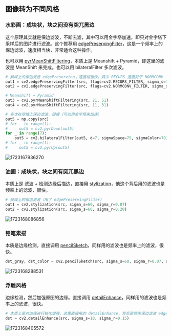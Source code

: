 ## 图像转为不同风格

### 水彩画：成块状，块之间没有突兀黑边

这个原理其实就是保边滤波，不断去滤，其中可以用金字塔加速，即只对金字塔下采样后的图片进行滤波。这个推荐用 [edgePreservingFilter](https://docs.opencv.org/4.x/df/dac/group__photo__render.html)，这是一个频率上的保边滤波，速度相当快，非常适合这种操作。

也可以用 [pyrMeanShiftFiltering](https://docs.opencv.org/4.x/d4/d86/group__imgproc__filter.html#ga9fabdce9543bd602445f5db3827e4cc0)，本质上是 Meanshift + Pyramid，即这里的滤波是 MeanShift 来完成。也可以用 bilateralFilter 多次滤波。

```python
# 频域上的保边滤波 edgePreserving；速度相当快，其中 RECURS 速度好于 NORMCONV
out1 = cv2.edgePreservingFilter(src, flags=cv2.RECURS_FILTER, sigma_s=100, sigma_r=0.5)
out2 = cv2.edgePreservingFilter(src, flags=cv2.NORMCONV_FILTER, sigma_s=100, sigma_r=0.5)

# Meanshift + Pyramid
out3 = cv2.pyrMeanShiftFiltering(src, 21, 51)
out4 = cv2.pyrMeanShiftFiltering(src, 11, 31)

# 多次在空域上保边滤波，很慢（可以用金字塔来加速）
out5 = np.copy(src)
# for _ in range(1):
#     out5 = cv2.pyrDown(out5)
for _ in range(7):
    out5 = cv2.bilateralFilter(out5, d=7, sigmaSpace=75, sigmaColor=70)
# for _ in range(1):
#     out5 = cv2.pyrUp(out5)
```

![1723167936270](image/9.3/1723167936270.png)

### 油画：成块状，块之间有突兀黑边

本质上是 滤波 + 检测边缘后描边，直接用 [stylization](https://docs.opencv.org/4.x/df/dac/group__photo__render.html)，他这个背后用的滤波也是频率上的滤波，很快。

```python
# 频域上的保边滤波（用了 edgePreservingFilter）
out1 = cv2.stylization(src, sigma_s=60, sigma_r=0.07)
out2 = cv2.stylization(src, sigma_s=60, sigma_r=0.20)
```

![1723168086856](image/9.3/1723168086856.png)

### 铅笔素描

本质是边缘检测。直接调用 [pencilSketch](https://docs.opencv.org/4.x/df/dac/group__photo__render.html)，同样用的滤波也是频率上的滤波，很快。

```python
dst_gray, dst_color = cv2.pencilSketch(src, sigma_s=60, sigma_r=0.07, shade_factor=0.05)
```

![1723168288531](image/9.3/1723168288531.png)

### 浮雕风格

边缘检测，然后加强原图的边缘。直接调用 [detailEnhance](https://docs.opencv.org/4.x/df/dac/group__photo__render.html)，同样用的滤波也是频率上的滤波，很快。

```python
# 本质上是对边缘进行锐化增强，这里直接用的 detailEnhance，背后是频率保边滤波 edgePreservingFilter
dst = cv2.detailEnhance(src, sigma_s=10, sigma_r=0.15)
```

![1723168405572](image/9.3/1723168405572.png)
